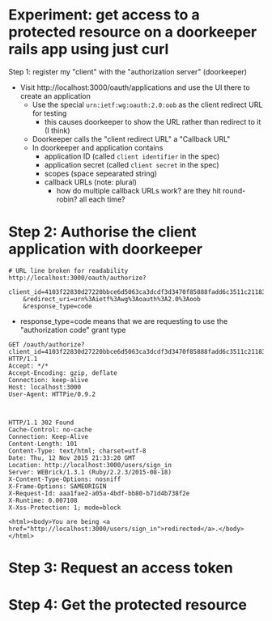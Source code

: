 
# Experiment: get access to a protected resource on a doorkeeper rails app using just curl

Step 1: register my "client" with the "authorization server" (doorkeeper)

* Visit http://localhost:3000/oauth/applications and use the UI there to create an application
    * Use the special `urn:ietf:wg:oauth:2.0:oob` as the client redirect URL for testing
        * this causes doorkeeper to show the URL rather than redirect to it (I think)
    * Doorkeeper calls the "client redirect URL" a "Callback URL"
    * In doorkeeper and application contains
        * application ID (called `client identifier` in the spec)
        * application secret (called `client secret` in the spec)
        * scopes (space sepearated string)
        * callback URLs (note: plural)
            * how do multiple callback URLs work? are they hit round-robin? all each time?

# Step 2: Authorise the client application with doorkeeper

```
# URL line broken for readability
http://localhost:3000/oauth/authorize?
    client_id=4103f22830d27220bbce6d5063ca3dcdf3d3470f85888fadd6c3511c2118303f
    &redirect_uri=urn%3Aietf%3Awg%3Aoauth%3A2.0%3Aoob
    &response_type=code
```

* response_type=code means that we are requesting to use the "authorization code" grant type

```
GET /oauth/authorize?client_id=4103f22830d27220bbce6d5063ca3dcdf3d3470f85888fadd6c3511c2118303f&redirect_uri=urn%3Aietf%3Awg%3Aoauth%3A2.0%3Aoob&response_type=code HTTP/1.1
Accept: */*
Accept-Encoding: gzip, deflate
Connection: keep-alive
Host: localhost:3000
User-Agent: HTTPie/0.9.2



HTTP/1.1 302 Found
Cache-Control: no-cache
Connection: Keep-Alive
Content-Length: 101
Content-Type: text/html; charset=utf-8
Date: Thu, 12 Nov 2015 21:33:20 GMT
Location: http://localhost:3000/users/sign_in
Server: WEBrick/1.3.1 (Ruby/2.2.3/2015-08-18)
X-Content-Type-Options: nosniff
X-Frame-Options: SAMEORIGIN
X-Request-Id: aaa1fae2-a05a-4bdf-bb80-b71d4b738f2e
X-Runtime: 0.007108
X-Xss-Protection: 1; mode=block

<html><body>You are being <a href="http://localhost:3000/users/sign_in">redirected</a>.</body></html>
```


# Step 3: Request an access token


# Step 4: Get the protected resource

